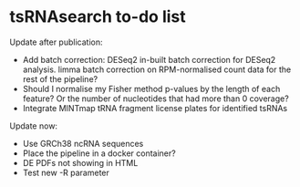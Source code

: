 # tsRNAsearch to-do list

Update after publication:
* Add batch correction: DESeq2 in-built batch correction for DESeq2 analysis. limma batch correction on RPM-normalised count data for the rest of the pipeline?
* Should I normalise my Fisher method p-values by the length of each feature? Or the number of nucleotides that had more than 0 coverage?
* Integrate MINTmap tRNA fragment license plates for identified tsRNAs

Update now:
* Use GRCh38 ncRNA sequences
* Place the pipeline in a docker container?
* DE PDFs not showing in HTML
* Test new -R parameter
